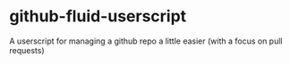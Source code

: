 github-fluid-userscript
=======================

A userscript for managing a github repo a little easier (with a focus on pull requests)
